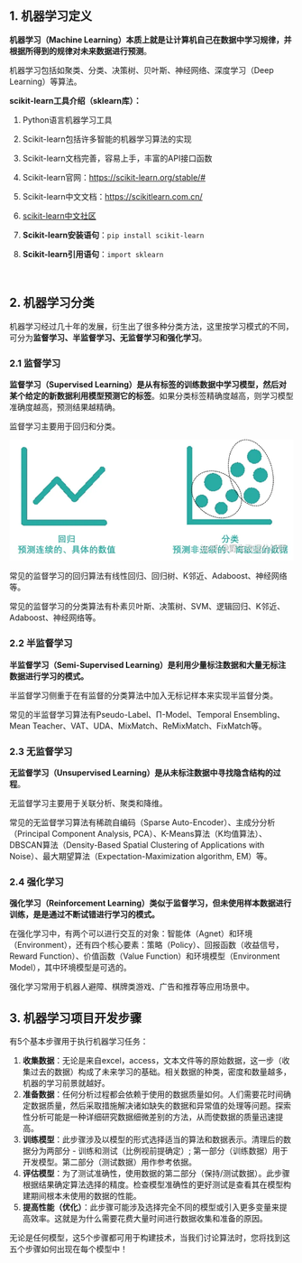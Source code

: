 ## 1. 机器学习定义

**机器学习（Machine Learning）本质上就是让计算机自己在数据中学习规律，并根据所得到的规律对未来数据进行预测**。

机器学习包括如聚类、分类、决策树、贝叶斯、神经网络、深度学习（Deep Learning）等算法。

**scikit-learn工具介绍（sklearn库）：**

1. Python语言机器学习工具

2. Scikit-learn包括许多智能的机器学习算法的实现

3. Scikit-learn文档完善，容易上手，丰富的API接口函数

4. Scikit-learn官网：https://scikit-learn.org/stable/#

5. Scikit-learn中文文档：https://scikitlearn.com.cn/

6. [scikit-learn中文社区](https://scikit-learn.org.cn/)

7. **Scikit-learn安装语句**：`pip install scikit-learn`

8. **Scikit-learn引用语句**：`import sklearn`

   ​

## 2. 机器学习分类

机器学习经过几十年的发展，衍生出了很多种分类方法，这里按学习模式的不同，可分为**监督学习、半监督学习、无监督学习和强化学习**。

### 2.1 监督学习

**监督学习（Supervised Learning）是从有标签的训练数据中学习模型，然后对某个给定的新数据利用模型预测它的标签**。如果分类标签精确度越高，则学习模型准确度越高，预测结果越精确。

监督学习主要用于回归和分类。

![img](src/v2-87000e018381a5cd85f3f98d767fd7ce_1440w.webp)

常见的监督学习的回归算法有线性回归、回归树、K邻近、Adaboost、神经网络等。

常见的监督学习的分类算法有朴素贝叶斯、决策树、SVM、逻辑回归、K邻近、Adaboost、神经网络等。

### 2.2 半监督学习

**半监督学习（Semi-Supervised Learning）是利用少量标注数据和大量无标注数据进行学习的模式。**

半监督学习侧重于在有监督的分类算法中加入无标记样本来实现半监督分类。

常见的半监督学习算法有Pseudo-Label、Π-Model、Temporal Ensembling、Mean Teacher、VAT、UDA、MixMatch、ReMixMatch、FixMatch等。

### 2.3 无监督学习

**无监督学习（Unsupervised Learning）是从未标注数据中寻找隐含结构的过程**。

无监督学习主要用于关联分析、聚类和降维。

常见的无监督学习算法有稀疏自编码（Sparse Auto-Encoder）、主成分分析（Principal Component Analysis, PCA）、K-Means算法（K均值算法）、DBSCAN算法（Density-Based Spatial Clustering of Applications with Noise）、最大期望算法（Expectation-Maximization algorithm, EM）等。

### 2.4 强化学习

**强化学习（Reinforcement Learning）类似于监督学习，但未使用样本数据进行训练，是是通过不断试错进行学习的模式。**

在强化学习中，有两个可以进行交互的对象：智能体（Agnet）和环境（Environment），还有四个核心要素：策略（Policy）、回报函数（收益信号，Reward Function）、价值函数（Value Function）和环境模型（Environment Model），其中环境模型是可选的。

强化学习常用于机器人避障、棋牌类游戏、广告和推荐等应用场景中。



## 3. 机器学习项目开发步骤

有5个基本步骤用于执行机器学习任务：

1. **收集数据**：无论是来自excel，access，文本文件等的原始数据，这一步（收集过去的数据）构成了未来学习的基础。相关数据的种类，密度和数量越多，机器的学习前景就越好。
2. **准备数据**：任何分析过程都会依赖于使用的数据质量如何。人们需要花时间确定数据质量，然后采取措施解决诸如缺失的数据和异常值的处理等问题。探索性分析可能是一种详细研究数据细微差别的方法，从而使数据的质量迅速提高。
3. **训练模型**：此步骤涉及以模型的形式选择适当的算法和数据表示。清理后的数据分为两部分 - 训练和测试（比例视前提确定）; 第一部分（训练数据）用于开发模型。第二部分（测试数据）用作参考依据。
4. **评估模型**：为了测试准确性，使用数据的第二部分（保持/测试数据）。此步骤根据结果确定算法选择的精度。检查模型准确性的更好测试是查看其在模型构建期间根本未使用的数据的性能。
5. **提高性能（优化）**：此步骤可能涉及选择完全不同的模型或引入更多变量来提高效率。这就是为什么需要花费大量时间进行数据收集和准备的原因。

无论是任何模型，这5个步骤都可用于构建技术，当我们讨论算法时，您将找到这五个步骤如何出现在每个模型中！